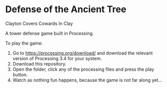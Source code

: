 # Defense of the Ancient Tree
Clayton Covers Cowards In Clay

A tower defense game built in Processing.

To play the game:

1. Go to https://processing.org/download/ and download the relevant version of Processing 3.4 for your system.
2. Download this repository.
3. Open the folder, click any of the processing files and press the play button.
4. Watch as nothing fun happens, because the game is not far along yet...
